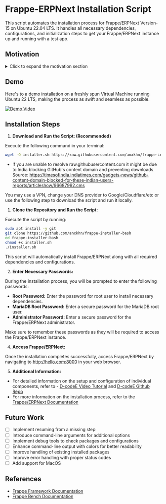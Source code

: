 # Frappe-ERPNext Installation Script

This script automates the installation process for Frappe/ERPNext Version-15 on Ubuntu 22.04 LTS. It handles all necessary dependencies, configurations, and initialization steps to get your Frappe/ERPNext instance up and running with a test app.

## Motivation

<details>
  <summary>Click to expand the motivation section</summary>
When I interned at Frappe, setting up my bench and getting started took up to a week of internet searches and trial and error. Back then the process was tedious, involving extensive copying and pasting of commands and encountering a lot errors and dependencies issues, which left me feeling lost.

<br>

I lacked a lot of knowledge that I've since gained, and I want to give back. The goal of this bash script is straightforward: to streamline the setup of Frappe bench, reducing the time from one week to minutes, getting it up and running ASAP. Previously, the process was convoluted, requiring multiple steps and dependencies. This installer aims to simplify everything with **just one command** . You don't even need to worry about having git or curl installed on your system; this installer, in similar fashion to Frappe framework, comes batteries included. From start to finish, it's all done with a single command.

</details>

## Demo

Here's to a demo installation on a freshly spun Virtual Machine running Ubuntu 22 LTS, making the process as swift and seamless as possible.

[![Demo Video](https://img.youtube.com/vi/ybNjt5Y1OCo/0.jpg)](https://www.youtube.com/watch?v=ybNjt5Y1OCo)

## Installation Steps

1. **Download and Run the Script: (Recommended)**

Execute the following command in your terminal:

```bash
wget -O installer.sh https://raw.githubusercontent.com/anxkhn/frappe-installer-bash/main/installer.sh && chmod +x installer.sh && ./installer.sh
```

- If you are unable to resolve raw.githubusercontent.com it might be due to India blocking GitHub's content domain and preventing downloads. Source: <https://timesofindia.indiatimes.com/gadgets-news/github-content-domain-blocked-for-these-indian-users-reports/articleshow/96687992.cms>

You may use a VPN, change your DNS provider to Google/Cloudflare/etc or use the following step to download the script and run it locally.

1. **Clone the Repository and Run the Script:**

Execute the script by running:

```bash
sudo apt install -y git
git clone https://github.com/anxkhn/frappe-installer-bash
cd frappe-installer-bash
chmod +x installer.sh
./installer.sh
```

This script will automatically install Frappe/ERPNext along with all required dependencies and configurations.

2. **Enter Necessary Passwords:**

During the installation process, you will be prompted to enter the following passwords:

- **Root Password:** Enter the password for root user to install necessary dependencies.
- **MariaDB Root Password:** Enter a secure password for the MariaDB root user.
- **Administrator Password:** Enter a secure password for the Frappe/ERPNext administrator.

Make sure to remember these passwords as they will be required to access the Frappe/ERPNext instance.

4. **Access Frappe/ERPNext:**

Once the installation completes successfully, access Frappe/ERPNext by navigating to http://hello.com:8000 in your web browser.

5. **Additional Information:**

- For detailed information on the setup and configuration of individual components, refer to - [D-codeE Video Tutorial](https://youtu.be/TReR0I0O1Xo) and [D-codeE Github Repo](https://github.com/D-codE-Hub/Frappe-ERPNext-Version-15--in-Ubuntu-22.04-LTS/tree/main)
- For more information on the installation process, refer to the [Frappe/ERPNext Documentation](https://frappeframework.com/docs/user/en)

## Future Work

- [ ] Implement resuming from a missing step
- [ ] Introduce command-line arguments for additional options
- [ ] Implement debug tools to check packages and configurations
- [ ] Enhance command-line output with colors for better readability
- [ ] Improve handling of existing installed packages
- [ ] Improve error handling with proper status codes
- [ ] Add support for MacOS

## References

- [Frappe Framework Documentation](https://frappeframework.com/docs/user/en)
- [Frappe Bench Documentation](https://frappeframework.com/docs/user/en/bench)
